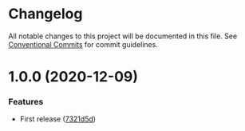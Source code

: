 # Changelog

All notable changes to this project will be documented in this file. See
[Conventional Commits](https://conventionalcommits.org) for commit guidelines.

# 1.0.0 (2020-12-09)


### Features

* First release ([7321d5d](https://github.com/bjerkio/fiken-js/commit/7321d5d9c31c6c191bd950768910aa2ddd68c763))
